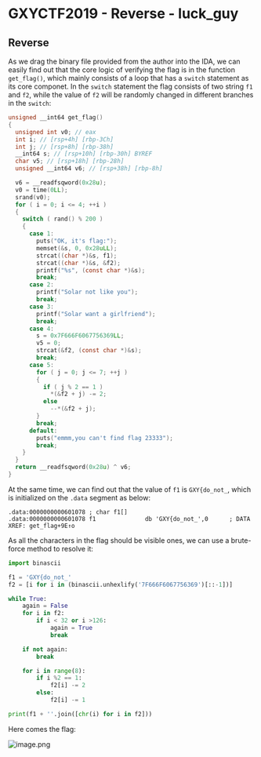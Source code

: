 # GXYCTF2019 - Reverse - luck_guy

## Reverse

As we drag the binary file provided from the author into the IDA, we can easily find out that the core logic of verifying the flag is in the function `get_flag()`, which mainly consists of a loop that has a `switch` statement as its core componet. In the `switch` statement the flag consists of two string `f1` and `f2`, while the value of `f2` will be randomly changed in different branches in the `switch`:

```c
unsigned __int64 get_flag()
{
  unsigned int v0; // eax
  int i; // [rsp+4h] [rbp-3Ch]
  int j; // [rsp+8h] [rbp-38h]
  __int64 s; // [rsp+10h] [rbp-30h] BYREF
  char v5; // [rsp+18h] [rbp-28h]
  unsigned __int64 v6; // [rsp+38h] [rbp-8h]

  v6 = __readfsqword(0x28u);
  v0 = time(0LL);
  srand(v0);
  for ( i = 0; i <= 4; ++i )
  {
    switch ( rand() % 200 )
    {
      case 1:
        puts("OK, it's flag:");
        memset(&s, 0, 0x28uLL);
        strcat((char *)&s, f1);
        strcat((char *)&s, &f2);
        printf("%s", (const char *)&s);
        break;
      case 2:
        printf("Solar not like you");
        break;
      case 3:
        printf("Solar want a girlfriend");
        break;
      case 4:
        s = 0x7F666F6067756369LL;
        v5 = 0;
        strcat(&f2, (const char *)&s);
        break;
      case 5:
        for ( j = 0; j <= 7; ++j )
        {
          if ( j % 2 == 1 )
            *(&f2 + j) -= 2;
          else
            --*(&f2 + j);
        }
        break;
      default:
        puts("emmm,you can't find flag 23333");
        break;
    }
  }
  return __readfsqword(0x28u) ^ v6;
}
```

At the same time, we can find out that the value of `f1` is `GXY{do_not_`, which is initialized on the `.data` segment as below:

```
.data:0000000000601078 ; char f1[]
.data:0000000000601078 f1              db 'GXY{do_not_',0      ; DATA XREF: get_flag+9E↑o
```

As all the characters in the flag should be visible ones, we can use a brute-force method to resolve it:

```python
import binascii

f1 = 'GXY{do_not_'
f2 = [i for i in (binascii.unhexlify('7F666F6067756369')[::-1])]

while True:
    again = False
    for i in f2:
        if i < 32 or i >126:
            again = True
            break

    if not again:
        break

    for i in range(8):
        if i %2 == 1:
            f2[i] -= 2
        else:
            f2[i] -= 1

print(f1 + ''.join([chr(i) for i in f2]))
```

Here comes the flag:

![image.png](https://s2.loli.net/2024/05/01/goIsFJTwWS8Arfp.png)
